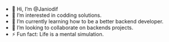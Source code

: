 - 👋 Hi, I’m @Janiodif
- 👀 I’m interested in codding solutions.
- 🌱 I’m currently learning how to be a better backend developer.
- 💞️ I’m looking to collaborate on backends projects.
- ⚡ Fun fact: Life is a mental simulation.
